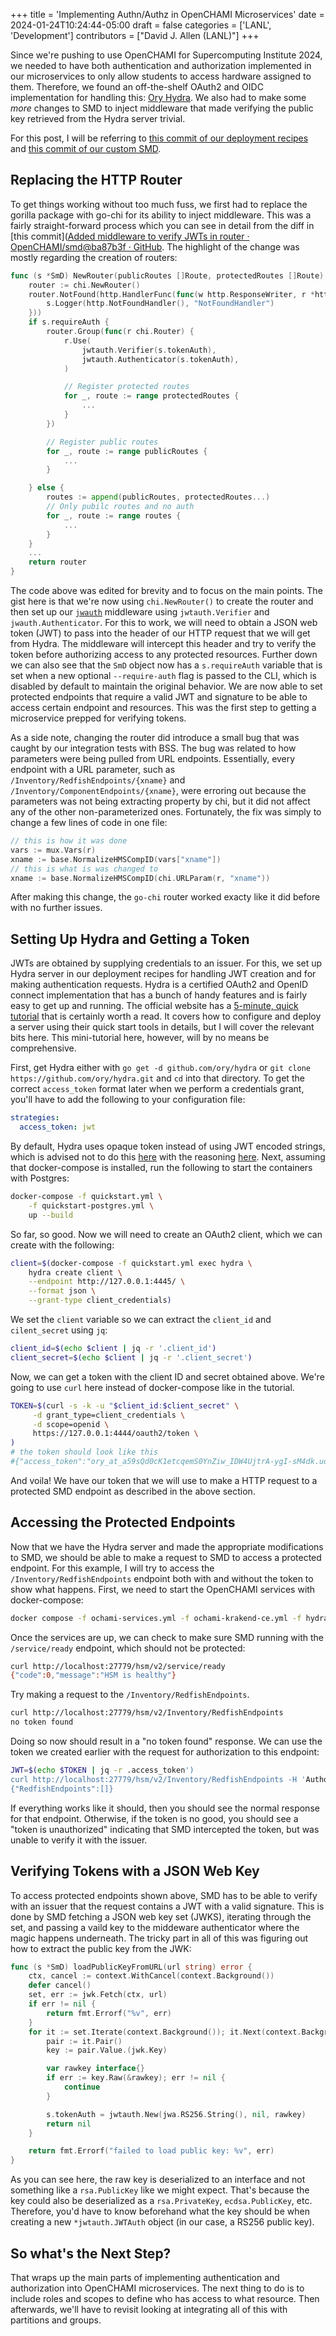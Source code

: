 +++
title = 'Implementing Authn/Authz in OpenCHAMI Microservices'
date = 2024-01-24T10:24:44-05:00
draft = false
categories = ['LANL', 'Development']
contributors = ["David J. Allen (LANL)"]
+++

Since we're pushing to use OpenCHAMI for Supercomputing Institute 2024, we needed to have both authentication and authorization implemented in our microservices to only allow students to access hardware assigned to them. Therefore, we found an off-the-shelf OAuth2 and OIDC implementation for handling this: [Ory Hydra](https://github.com/ory/hydra). We also had to make some *more* changes to SMD to inject middleware that made verifying the public key retrieved from the Hydra server trivial.

For this post, I will be referring to [this commit of our deployment recipes](https://github.com/OpenCHAMI/deployment-recipes/commit/a243ddfcbf5e40f709daa37167c41e4fc851662a) and [this commit of our custom SMD](https://github.com/OpenCHAMI/smd/commit/802123c620559ac365b8855b8a5540b0aaf5e4b8).

## Replacing the HTTP Router

To get things working without too much fuss, we first had to replace the gorilla package with go-chi for its ability to inject middleware. This was a fairly straight-forward process which you can see in detail from the diff in [this commit]([Added middleware to verify JWTs in router · OpenCHAMI/smd@ba87b3f · GitHub](https://github.com/OpenCHAMI/smd/commit/ba87b3f62c3b1eb2ba07c767d739f8c9c7f3d7e2). The highlight of the change was mostly regarding the creation of routers:

```go
func (s *SmD) NewRouter(publicRoutes []Route, protectedRoutes []Route) *chi.Mux {
    router := chi.NewRouter()
    router.NotFound(http.HandlerFunc(func(w http.ResponseWriter, r *http.Request) {
        s.Logger(http.NotFoundHandler(), "NotFoundHandler")
    }))
    if s.requireAuth {
        router.Group(func(r chi.Router) {
            r.Use(
                jwtauth.Verifier(s.tokenAuth),
                jwtauth.Authenticator(s.tokenAuth),
            )

            // Register protected routes
            for _, route := range protectedRoutes {
                ...
            }
        })

        // Register public routes
        for _, route := range publicRoutes {
            ...
        }

    } else {
        routes := append(publicRoutes, protectedRoutes...)
        // Only pubilc routes and no auth
        for _, route := range routes {
            ...
        }
    }
    ...
    return router
}
```

The code above was edited for brevity and to focus on the main points. The gist here is that we're now using `chi.NewRouter()` to create the router and then set up our [`jwauth`](https://github.com/go-chi/jwtauth) middleware using `jwtauth.Verifier` and `jwauth.Authenticator`. For this to work, we will need to obtain a JSON web token (JWT) to pass into the header of our HTTP request that we will get from Hydra. The middleware will intercept this header and try to verify the token before authorizing access to any protected resources. Further down we can also see that the `SmD` object now has a `s.requireAuth` variable that is set when a new optional `--require-auth` flag is passed to the CLI, which is disabled by default to maintain the original behavior. We are now able to set protected endpoints that require a valid JWT and signature to be able to access certain endpoint and resources. This was the first step to getting a microservice prepped for verifying tokens.

As a side note, changing the router did introduce a small bug that was caught by our integration tests with BSS. The bug was related to how parameters were being pulled from URL endpoints. Essentially, every endpoint with a URL parameter, such as `/Inventory/RedfishEndpoints/{xname}` and `/Inventory/ComponentEndpoints/{xname}`, were erroring out because the parameters was not being extracting property by chi, but it did not affect any of the other non-parameterized ones. Fortunately, the fix was simply to change a few lines of code in one file:

```go
// this is how it was done
vars := mux.Vars(r)
xname := base.NormalizeHMSCompID(vars["xname"])
// this is what is was changed to
xname := base.NormalizeHMSCompID(chi.URLParam(r, "xname"))
```

After making this change, the `go-chi` router worked exacty like it did before with no further issues.

## Setting Up Hydra and Getting a Token

JWTs are obtained by supplying credentials to an issuer. For this, we set up Hydra server in our deployment recipes for handling JWT creation and for making authentication requests. Hydra is a certified OAuth2 and OpenID connect implementation that has a bunch of handy features and is fairly easy to get up and running. The official website has a [5-minute, quick tutorial](https://www.ory.sh/docs/hydra/5min-tutorial) that is certainly worth a read. It covers how to configure and deploy a server using their quick start tools in details, but I will cover the relevant bits here. This mini-tutorial here, however, will by no means be comprehensive.

First, get Hydra either with `go get -d github.com/ory/hydra` or `git clone https://github.com/ory/hydra.git` and `cd` into that directory. To get the correct `access_token` format later when we perform a credentials grant, you'll have to add the following to your configuration file:

```yaml
strategies:
  access_token: jwt
```

By default, Hydra uses opaque token instead of using JWT encoded strings, which is advised not to do this [here](https://github.com/ory/hydra/blob/master/internal/config/config.yaml#L370) with the reasoning [here](https://www.ory.sh/docs/hydra/advanced#json-web-tokens). Next, assuming that docker-compose is installed, run the following to start the containers with Postgres:

```bash
docker-compose -f quickstart.yml \
    -f quickstart-postgres.yml \
    up --build
```

So far, so good. Now we will need to create an OAuth2 client, which we can create with the following:

```bash
client=$(docker-compose -f quickstart.yml exec hydra \
    hydra create client \
    --endpoint http://127.0.0.1:4445/ \
    --format json \
    --grant-type client_credentials)
```

We set the `client` variable so we can extract the `client_id` and `cilent_secret` using `jq`:

```bash
client_id=$(echo $client | jq -r '.client_id')
client_secret=$(echo $client | jq -r '.client_secret')
```

Now, we can get a token with the client ID and secret obtained above. We're going to use `curl` here instead of docker-compose like in the tutorial.

```bash
TOKEN=$(curl -s -k -u "$client_id:$client_secret" \
     -d grant_type=client_credentials \
     -d scope=openid \
     https://127.0.0.1:4444/oauth2/token \
)
# the token should look like this
#{"access_token":"ory_at_a59sQd0cK1etcqemS0YnZiw_IDW4UjtrA-ygI-sM4dk.udmBh1sM8HJ-lTGyGbO8SPMZQ6B6TOsm8-hTB9CWBig","expires_in":3599,"scope":"openid","token_type":"bearer"}
```

And voila! We have our token that we will use to make a HTTP request to a protected SMD endpoint as described in the above section. 

## Accessing the Protected Endpoints

Now that we have the Hydra server and made the appropriate modifications to SMD, we should be able to make a request to SMD to access a protected endpoint. For this example, I will try to access the `/Inventory/RedfishEndpoints` endpoint both with and without the token to show what happens. First, we need to start the OpenCHAMI services with docker-compose:

```bash
docker compose -f ochami-services.yml -f ochami-krakend-ce.yml -f hydra.yml down --volumes && docker compose -f ochami-services.yml -f ochami-krakend-ce.yml -f hydra.yml up
```

Once the services are up, we can check to make sure SMD running with the `/service/ready` endpoint, which should not be protected:

```bash
curl http://localhost:27779/hsm/v2/service/ready
{"code":0,"message":"HSM is healthy"}
```

Try making a request to the `/Inventory/RedfishEndpoints`.

```bash
curl http://localhost:27779/hsm/v2/Inventory/RedfishEndpoints
no token found
```

Doing so now should result in a "no token found" response. We can use the token we created earlier with the request for authorization to this endpoint:

```bash
JWT=$(echo $TOKEN | jq -r .access_token')
curl http://localhost:27779/hsm/v2/Inventory/RedfishEndpoints -H 'Authorization: BEARER $JWT'
{"RedfishEndpoints":[]}
```

If everything works like it should, then you should see the normal response for that endpoint. Otherwise, if the token is no good, you should see a "token is unauthorized" indicating that SMD intercepted the token, but was unable to verify it with the issuer.

## Verifying Tokens with a JSON Web Key

To access protected endpoints shown above, SMD has to be able to verify with an issuer that the request contains a JWT with a valid signature. This is done by SMD fetching a JSON web key set (JWKS), iterating through the set, and passing a vaild key to the middeware authenticator where the magic happens underneath. The tricky part in all of this was figuring out how to extract the public key from the JWK:

```go
func (s *SmD) loadPublicKeyFromURL(url string) error {
	ctx, cancel := context.WithCancel(context.Background())
	defer cancel()
	set, err := jwk.Fetch(ctx, url)
	if err != nil {
		return fmt.Errorf("%v", err)
	}
	for it := set.Iterate(context.Background()); it.Next(context.Background()); {
		pair := it.Pair()
		key := pair.Value.(jwk.Key)

		var rawkey interface{}
		if err := key.Raw(&rawkey); err != nil {
			continue
		}

		s.tokenAuth = jwtauth.New(jwa.RS256.String(), nil, rawkey)
		return nil
	}

	return fmt.Errorf("failed to load public key: %v", err)
}
```

As you can see here, the raw key is deserialized to an interface and not something like a `rsa.PublicKey` like we might expect. That's because the key could also be deserialized as a `rsa.PrivateKey`, `ecdsa.PublicKey`, etc. Therefore, you'd have to know beforehand what the key should be when creating a new `*jwtauth.JWTAuth` object (in our case, a RS256 public key).

## So what's the Next Step?

That wraps up the main parts of implementing authentication and authorization into OpenCHAMI microservices. The next thing to do is to include roles and scopes to define who has access to what resource. Then afterwards, we'll have to revisit looking at integrating all of this with partitions and groups.


